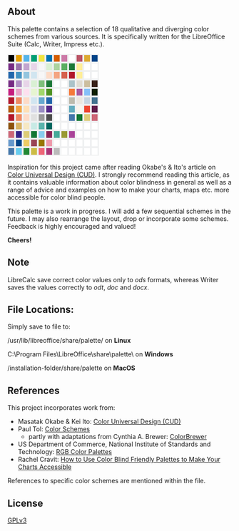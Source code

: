 ## About

This palette contains a selection of 18 qualitative and diverging color schemes from various sources. It is specifically written for the LibreOffice Suite (Calc, Writer, Impress etc.).

![](screenshot.png)

Inspiration for this project came after reading Okabe's & Ito's article on [Color Universal Design (CUD)](https://jfly.uni-koeln.de/color/). I strongly recommend reading this article, as it contains valuable information about color blindness in general as well as a range of advice and examples on how to make your charts, maps etc. more accessible for color blind people.

This palette is a work in progress. I will add a few sequential schemes in the future. I may also rearrange the layout, drop or incorporate some schemes. Feedback is highly encouraged and valued!

**Cheers!**

## Note

LibreCalc save correct color values only to _ods_ formats, whereas Writer saves the values correctly to _odt_, _doc_ and _docx_.

## File Locations:

Simply save to file to:

/usr/lib/libreoffice/share/palette/ on **Linux**

C:\Program Files\LibreOffice\share\palette\ on **Windows**

/installation-folder/share/palette on **MacOS**

## References

This project incorporates work from:

- Masatak Okabe & Kei Ito: [Color Universal Design (CUD)](https://jfly.uni-koeln.de/color/)
- Paul Tol: [Color Schemes](https://personal.sron.nl/~pault/data/colourschemes.pdf)
	- partly with adaptations from Cynthia A. Brewer: [ColorBrewer](http://colorbrewer2.org)
- US Department of Commerce, National Institute of Standards and Technology: [RGB Color Palettes](https://www.itl.nist.gov/div898/software/dataplot/dpmacros/rgb_color_palettes.pdf)
- Rachel Cravit: [How to Use Color Blind Friendly Palettes to Make Your Charts Accessible](https://venngage.com/blog/color-blind-friendly-palette)

References to specific color schemes are mentioned within the file.

## License

[GPLv3](https://github.com/gorhill/uBlock/blob/master/LICENSE.txt)


